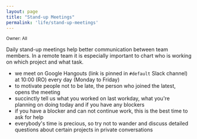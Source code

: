 ```yaml
---
layout: page
title: "Stand-up Meetings"
permalink: 'life/stand-up-meetings'
---
```

<small class="owner">Owner: All</small>

Daily stand-up meetings help better communication between team members. In a remote team it is especially important to chart who is working on which project and what task.

- we meet on Google Hangouts (link is pinned in ```#default``` Slack channel) at 10:00 (RO) every day (Monday to Friday)
- to motivate people not to be late, the person who joined the latest, opens the meeting
- succinctly tell us what you worked on last workday, what you're planning on doing today and if you have any blockers
- if you have a blocker and can not continue work, this is the best time to ask for help
- everybody's time is precious, so try not to wander and discuss detailed questions about certain projects in private conversations

